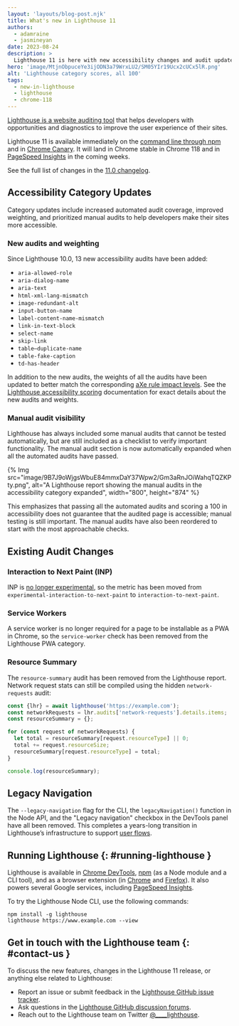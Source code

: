 ```yaml
---
layout: 'layouts/blog-post.njk'
title: What's new in Lighthouse 11
authors:
  - adamraine
  - jasmineyan
date: 2023-08-24
description: >
  Lighthouse 11 is here with new accessibility changes and audit updates
hero: 'image/MtjnObpuceYe3ijODN3a79WrxLU2/SM05YIr19Ucx2cUCx5lR.png'
alt: 'Lighthouse category scores, all 100'
tags:
  - new-in-lighthouse
  - lighthouse
  - chrome-118
---
```


[Lighthouse is a website auditing tool](/docs/lighthouse/overview/) that helps developers with opportunities and diagnostics to improve the user experience of their sites.

Lighthouse 11 is available immediately on the [command line through npm](https://www.npmjs.com/package/lighthouse) and in [Chrome Canary](https://www.google.com/chrome/canary/). It will land in Chrome stable in Chrome 118 and in [PageSpeed Insights](https://pagespeed.web.dev/) in the coming weeks.

See the full list of changes in the [11.0 changelog](https://github.com/GoogleChrome/lighthouse/releases/tag/v11.0.0).

## Accessibility Category Updates

Category updates include increased automated audit coverage, improved weighting, and prioritized manual audits to help developers make their sites more accessible.

### New audits and weighting

Since Lighthouse 10.0, 13 new accessibility audits have been added:

- `aria-allowed-role`
- `aria-dialog-name`
- `aria-text`
- `html-xml-lang-mismatch`
- `image-redundant-alt`
- `input-button-name`
- `label-content-name-mismatch`
- `link-in-text-block`
- `select-name`
- `skip-link`
- `table–duplicate-name`
- `table-fake-caption`
- `td-has-header`

In addition to the new audits, the weights of all the audits have been updated to better match the corresponding [aXe rule impact levels](https://docs.deque.com/devtools-mobile/2023.4.19/en/impact). See the [Lighthouse accessibility scoring](/docs/lighthouse/accessibility/scoring/) documentation for exact details about the new audits and weights.

### Manual audit visibility

Lighthouse has always included some manual audits that cannot be tested automatically, but are still included as a checklist to verify important functionality. The manual audit section is now automatically expanded when all the automated audits have passed.

{% Img src="image/9B7J9oWjgsWbuE84mmxDaY37Wpw2/Gm3aRnJOiWahqTQZKPty.png", alt="A Lighthouse report showing the manual audits in the accessibility category expanded", width="800", height="874" %}

This emphasizes that passing all the automated audits and scoring a 100 in accessibility does not guarantee that the audited page is accessible; manual testing is still important. The manual audits have also been reordered to start with the most approachable checks.

## Existing Audit Changes

### Interaction to Next Paint (INP)

INP is [no longer experimental](https://web.dev/inp-cwv/), so the metric has been moved from `experimental-interaction-to-next-paint` to `interaction-to-next-paint`.

### Service Workers

A service worker is no longer required for a page to be installable as a  PWA in Chrome, so the `service-worker` check has been removed from the Lighthouse PWA category.

### Resource Summary

The `resource-summary` audit has been removed from the Lighthouse report. Network request stats can still be compiled using the hidden `network-requests` audit:

```js
const {lhr} = await lighthouse('https://example.com');
const networkRequests = lhr.audits['network-requests'].details.items;
const resourceSummary = {};

for (const request of networkRequests) {
  let total = resourceSummary[request.resourceType] || 0;
  total += request.resourceSize;
  resourceSummary[request.resourceType] = total;
}

console.log(resourceSummary);
```

## Legacy Navigation

The `--legacy-navigation` flag for the CLI, the `legacyNavigation()` function in the Node API, and the "Legacy navigation" checkbox in the DevTools panel have all been removed. This completes a years-long transition in Lighthouse’s infrastructure to support [user flows](https://github.com/GoogleChrome/lighthouse/blob/main/docs/user-flows.md).

## Running Lighthouse {: #running-lighthouse }

Lighthouse is available in [Chrome DevTools](/docs/devtools/overview/), [npm](https://www.npmjs.com/package/lighthouse) (as a Node module and a CLI tool), and as a browser extension (in [Chrome](https://chrome.google.com/webstore/detail/lighthouse/blipmdconlkpinefehnmjammfjpmpbjk) and [Firefox](https://addons.mozilla.org/en-US/firefox/addon/google-lighthouse/)). It also powers several Google services, including [PageSpeed Insights](https://pagespeed.web.dev/).

To try the Lighthouse Node CLI, use the following commands:

```text
npm install -g lighthouse
lighthouse https://www.example.com --view
```

## Get in touch with the Lighthouse team {: #contact-us }

To discuss the new features, changes in the Lighthouse 11 release, or anything else related to Lighthouse:

- Report an issue or submit feedback in the [Lighthouse GitHub issue tracker](https://github.com/GoogleChrome/lighthouse/issues).
- Ask questions in the [Lighthouse GitHub discussion forums](https://github.com/GoogleChrome/lighthouse/discussions).
- Reach out to the Lighthouse team on Twitter <a href="https://twitter.com/intent/tweet?text=@____lighthouse" target="_blank">@____lighthouse</a>.
